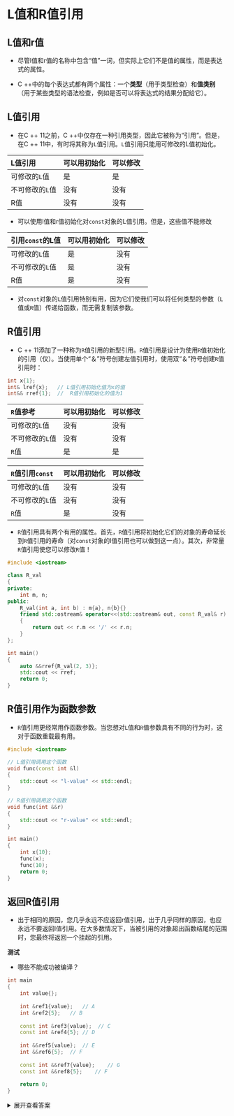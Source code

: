 # L值和R值引用



## L值和r值

- 尽管l值和r值的名称中包含“值”一词，但实际上它们不是值的属性，而是表达式的属性。

- C ++中的每个表达式都有两个属性：一个**类型**（用于类型检查）和**值类别**（用于某些类型的语法检查，例如是否可以将表达式的结果分配给它）。

## L值引用

- 在C ++ 11之前，C ++中仅存在一种引用类型，因此它被称为“引用”。但是，在C ++ 11中，有时将其称为`L`值引用。`L`值引用只能用可修改的L值初始化。

| L值引用         | 可以用初始化 | 可以修改 |
| :-------------- | :----------- | :------- |
| 可修改的`L`值   | 是           | 是       |
| 不可修改的`L`值 | 没有         | 没有     |
| R值             | 没有         | 没有     |

- 可以使用l值和r值初始化对`const`对象的L值引用。但是，这些值不能修改

| 引用`const`的L值 | 可以用初始化 | 可以修改 |
| :--------------- | :----------- | :------- |
| 可修改的`L`值    | 是           | 没有     |
| 不可修改的`L`值  | 是           | 没有     |
| R值              | 是           | 没有     |

- 对`const`对象的`L`值引用特别有用，因为它们使我们可以将任何类型的参数（`L`值或`R`值）传递给函数，而无需复制该参数。



## R值引用

- C ++ 11添加了一种称为`R`值引用的新型引用。`R`值引用是设计为使用`R`值初始化的引用（仅）。当使用单个“＆”符号创建左值引用时，使用双“＆”符号创建`R`值引用时：

```c++
int x{1};
int& lref{x};	// L值引用初始化值为x的值
int&& rref{1};	//	R值引用初始化的值为1
```

| `R`值参考       | 可以用初始化 | 可以修改 |
| :-------------- | :----------- | :------- |
| 可修改的`L`值   | 没有         | 没有     |
| 不可修改的`L`值 | 没有         | 没有     |
| `R`值           | 是           | 是       |

| `R`值引用`const` | 可以用初始化 | 可以修改 |
| :--------------- | :----------- | :------- |
| 可修改的`L`值    | 没有         | 没有     |
| 不可修改的`L`值  | 没有         | 没有     |
| `R`值            | 是           | 没有     |

- `R`值引用具有两个有用的属性。首先，`R`值引用将初始化它们的对象的寿命延长到`R`值引用的寿命（对`const`对象的l值引用也可以做到这一点）。其次，非常量`R`值引用使您可以修改`R`值！

```c++
#include <iostream>

class R_val
{
private:
	int m, n;
public:
	R_val(int a, int b) : m{a}, n{b}{}
	friend std::ostream& operator<<(std::ostream& out, const R_val& r)
	{
		return out << r.m << '/' << r.n;
	}
};

int main()
{
	auto &&rref{R_val(2, 3)};
	std::cout << rref;
	return 0;	
}
```



## R值引用作为函数参数

- `R`值引用更经常用作函数参数。当您想对`L`值和`R`值参数具有不同的行为时，这对于函数重载最有用。

```c++
#include <iostream>

// L值引用调用这个函数
void func(const int &l)
{
    std::cout << "l-value" << std::endl;
}

// R值引用调用这个函数
void func(int &&r)
{
    std::cout << "r-value" << std::endl;
}

int main()
{
    int x{10};
    func(x);
    func(10);
    return 0;
}
```



## 返回R值引用

- 出于相同的原因，您几乎永远不应返回r值引用，出于几乎同样的原因，也应永远不要返回l值引用。在大多数情况下，当被引用的对象超出函数结尾的范围时，您最终将返回一个挂起的引用。



**测试**

- 哪些不能成功被编译？

```c++
int main
{
    int value{};
    
    int &ref1{value};	// A
    int &ref2{5};	// B
    
    const int &ref3{value};  // C
    const int &ref4{5};	// D
    
    int &&ref5{value};	// E
    int &&ref6{5};	// F
    
    const int &&ref7{value};	// G
    const int &&ref8{5};	// F
    
    return 0;
}
```

<details> <summary>展开查看答案</summary>B、E和G编译失败 </details>
